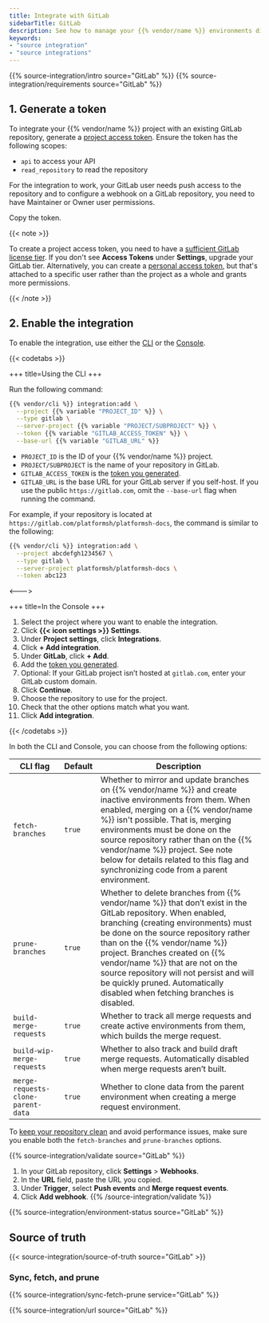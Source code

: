 ```yaml
---
title: Integrate with GitLab
sidebarTitle: GitLab
description: See how to manage your {{% vendor/name %}} environments directly from your GitLab repository.
keywords:
- "source integration"
- "source integrations"
---
```


{{% source-integration/intro source="GitLab" %}}
{{% source-integration/requirements source="GitLab" %}}

## 1. Generate a token

To integrate your {{% vendor/name %}} project with an existing GitLab repository,
generate a [project access token](https://docs.gitlab.com/ee/user/project/settings/project_access_tokens.html#create-a-project-access-token).
Ensure the token has the following scopes:

*   `api` to access your API
*   `read_repository` to read the repository

For the integration to work, your GitLab user needs push access to the repository and to configure a webhook on a GitLab repository, you need to have Maintainer or Owner user permissions.

Copy the token.

{{< note >}}

To create a project access token, you need to have a [sufficient GitLab license tier](https://docs.gitlab.com/ee/user/project/settings/project_access_tokens.html).
If you don't see **Access Tokens** under **Settings**, upgrade your GitLab tier.
Alternatively, you can create a [personal access token](https://docs.gitlab.com/ee/user/profile/personal_access_tokens.html),
but that's attached to a specific user rather than the project as a whole
and grants more permissions.

{{< /note >}}

## 2. Enable the integration

To enable the integration, use either the [CLI](/administration/cli.html) or the [Console](/administration/web.html).

{{< codetabs >}}

\+++
title=Using the CLI
\+++

Run the following command:

```bash
{{% vendor/cli %}} integration:add \
  --project {{% variable "PROJECT_ID" %}} \
  --type gitlab \
  --server-project {{% variable "PROJECT/SUBPROJECT" %}} \
  --token {{% variable "GITLAB_ACCESS_TOKEN" %}} \
  --base-url {{% variable "GITLAB_URL" %}}
```

*   `PROJECT_ID` is the ID of your {{% vendor/name %}} project.
*   `PROJECT/SUBPROJECT` is the name of your repository in GitLab.
*   `GITLAB_ACCESS_TOKEN` is the [token you generated](#1-generate-a-token).
*   `GITLAB_URL` is the base URL for your GitLab server if you self-host.
    If you use the public `https://gitlab.com`, omit the `--base-url` flag when running the command.

For example, if your repository is located at `https://gitlab.com/platformsh/platformsh-docs`,
the command is similar to the following:

```bash
{{% vendor/cli %}} integration:add \
  --project abcdefgh1234567 \
  --type gitlab \
  --server-project platformsh/platformsh-docs \
  --token abc123
```

<--->

\+++
title=In the Console
\+++

1.  Select the project where you want to enable the integration.
2.  Click **{{< icon settings >}} Settings**.
3.  Under **Project settings**, click **Integrations**.
4.  Click **+ Add integration**.
5.  Under **GitLab**, click **+ Add**.
6.  Add the [token you generated](#1-generate-a-token).
7.  Optional: If your GitLab project isn’t hosted at `gitlab.com`, enter your GitLab custom domain.
8.  Click **Continue**.
9.  Choose the repository to use for the project.
10. Check that the other options match what you want.
11. Click **Add integration**.

{{< /codetabs >}}

In both the CLI and Console, you can choose from the following options:

| CLI flag                           | Default | Description                                                                                                                                                                                                                                                                                                                                                                                                                |
| ---------------------------------- | ------- | -------------------------------------------------------------------------------------------------------------------------------------------------------------------------------------------------------------------------------------------------------------------------------------------------------------------------------------------------------------------------------------------------------------------------- |
| `fetch-branches`                   | `true`  | Whether to mirror and update branches on {{% vendor/name %}} and create inactive environments from them. When enabled, merging on a {{% vendor/name %}} isn't possible. That is, merging environments must be done on the source repository rather than on the {{% vendor/name %}} project. See note below for details related to this flag and synchronizing code from a parent environment.                              |
| `prune-branches`                   | `true`  | Whether to delete branches from {{% vendor/name %}} that don’t exist in the GitLab repository. When enabled, branching (creating environments) must be done on the source repository rather than on the {{% vendor/name %}} project. Branches created on {{% vendor/name %}} that are not on the source repository will not persist and will be quickly pruned. Automatically disabled when fetching branches is disabled. |
| `build-merge-requests`             | `true`  | Whether to track all merge requests and create active environments from them, which builds the merge request.                                                                                                                                                                                                                                                                                                              |
| `build-wip-merge-requests`         | `true`  | Whether to also track and build draft merge requests. Automatically disabled when merge requests aren’t built.                                                                                                                                                                                                                                                                                                             |
| `merge-requests-clone-parent-data` | `true`  | Whether to clone data from the parent environment when creating a merge request environment.                                                                                                                                                                                                                                                                                                                               |

To [keep your repository clean](/learn/bestpractices/clean-repository) and avoid performance issues, make sure you enable both the `fetch-branches` and `prune-branches` options.

{{% source-integration/validate source="GitLab" %}}

1.  In your GitLab repository, click **Settings** > **Webhooks**.
2.  In the **URL** field, paste the URL you copied.
3.  Under **Trigger**, select **Push events** and **Merge request events**.
4.  Click **Add webhook**.
    {{% /source-integration/validate %}}

{{% source-integration/environment-status source="GitLab" %}}

## Source of truth

{{< source-integration/source-of-truth source="GitLab" >}}

### Sync, fetch, and prune

{{% source-integration/sync-fetch-prune service="GitLab" %}}

{{% source-integration/url source="GitLab" %}}
